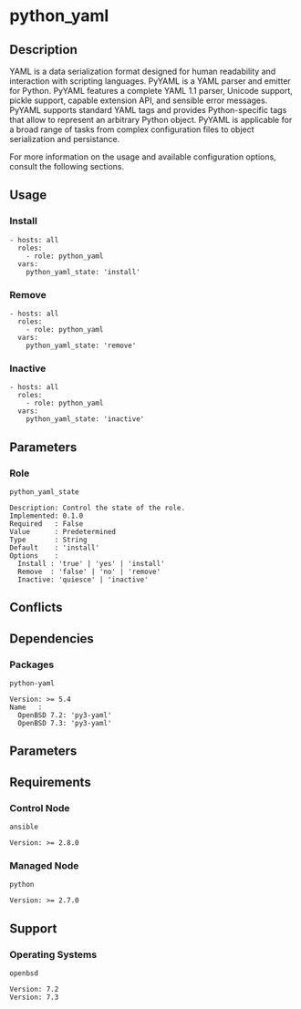 # python_yaml

## Description

YAML is a data serialization format designed for human readability and
interaction with scripting languages. PyYAML is a YAML parser and emitter for
Python.
PyYAML features a complete YAML 1.1 parser, Unicode support, pickle support,
capable extension API, and sensible error messages. PyYAML supports standard YAML
tags and provides Python-specific tags that allow to represent an arbitrary
Python object.
PyYAML is applicable for a broad range of tasks from complex configuration files
to object serialization and persistance.

For more information on the usage and available configuration options,
consult the following sections.

## Usage

### Install

```
- hosts: all
  roles:
    - role: python_yaml
  vars:
    python_yaml_state: 'install'
```

### Remove

```
- hosts: all
  roles:
    - role: python_yaml
  vars:
    python_yaml_state: 'remove'
```

### Inactive

```
- hosts: all
  roles:
    - role: python_yaml
  vars:
    python_yaml_state: 'inactive'
```

## Parameters

### Role

`python_yaml_state`

    Description: Control the state of the role.
    Implemented: 0.1.0
    Required   : False
    Value      : Predetermined
    Type       : String
    Default    : 'install'
    Options    :
      Install : 'true' | 'yes' | 'install'
      Remove  : 'false' | 'no' | 'remove'
      Inactive: 'quiesce' | 'inactive'

## Conflicts

## Dependencies

### Packages

`python-yaml`

    Version: >= 5.4
    Name   :
      OpenBSD 7.2: 'py3-yaml'
      OpenBSD 7.3: 'py3-yaml'

## Parameters

## Requirements

### Control Node

`ansible`

    Version: >= 2.8.0

### Managed Node

`python`

    Version: >= 2.7.0

## Support

### Operating Systems

`openbsd`

    Version: 7.2
    Version: 7.3
